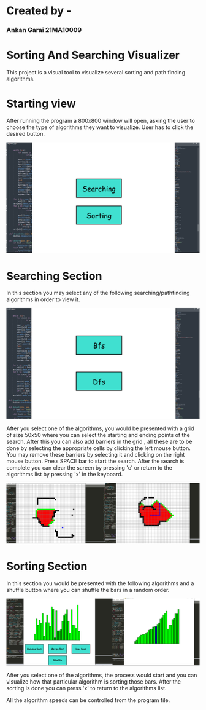 # Created by -
### Ankan Garai 21MA10009
# Sorting And Searching Visualizer
This project is a visual tool to visualize several sorting and path finding algorithms.
# Starting view
After running the program a 800x800 window will open, asking the user to choose the type of algorithms they want to visualize. User has to click the desired button.

![Home](https://github.com/RonnieCOOL/Visualizer/blob/5916114480d98799e18e3b310348080a2ebc3031/images/selection.PNG)
# Searching Section 
In this section you may select any of the following searching/pathfinding algorithms in order to view it.

![searchPage](images/searching.PNG)

After you select one of the algorithms, you would be presented with a grid of size 50x50 where you can select the starting and ending points of the search. After this you can also 
add barriers in the grid , all these are to be done by selecting the appropriate cells by clicking the left mouse button. You may remove these barriers by selecting it and clicking on the right mouse button. Press SPACE bar to start the search. After the search is
complete you can clear the screen by pressing 'c' or return to the algorithms list by pressing 'x' in the keyboard.

![mergeSearch](images/search.PNG)


# Sorting Section
In this section you would be presented with the following algorithms and a shuffle button where you can shuffle the bars in a random order.

![SortMerge](images/select.PNG)

After you select one of the algorithms, the process would start and you can visualize how that particular algorithm is sorting those bars. After the sorting is done you can 
press 'x' to return to the algorithms list. 

All the algorithm speeds can be controlled from the program file.
